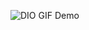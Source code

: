 ![DIO GIF Demo](https://github.com/abdelrahman1532001/Automotive_Embedded_NTI4month/blob/main/Atmega32_arch_interfacing/00_DIO_Driver_V1/TestVideo/DIO_V1.gif)

